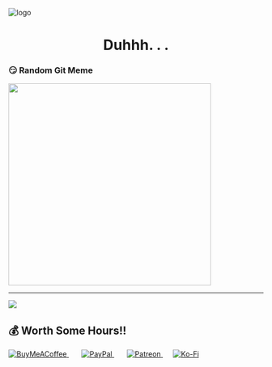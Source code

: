 ![logo](https://repository-images.githubusercontent.com/588181932/e36ec678-7984-4cdd-8e4c-a3932772ff8e)
<h1 align="center">Duhhh. . .</h1>




### 😏 Random Git Meme
<img src='https://blog.karenying.com/static/3791821603a2ba731cabf17cc891864b/445d5/github-commit-bot.jpg' style="height: 400px;"/>

---
![](https://visitcount.itsvg.in/api?id=Animace&icon=0&color=0)

  ## 💰 Worth Some Hours!!
<a href="https://buymeacoffee.com/...A" style="margin-right: 25px;">
    <img src="https://img.shields.io/badge/Buy%20Me%20a%20Coffee-ffdd00?style=for-the-badge&logo=buy-me-a-coffee&logoColor=black" alt="BuyMeACoffee">
</a>

<a href="https://paypal.me/...A" style="margin-right: 25px;">
    <img src="https://img.shields.io/badge/PayPal-00457C?style=for-the-badge&logo=paypal&logoColor=white" alt="PayPal">
</a>

<a href="https://patreon.com/...A" style="margin-right: 20px;">
    <img src="https://img.shields.io/badge/Patreon-F96854?style=for-the-badge&logo=patreon&logoColor=white" alt="Patreon">
</a>

<a href="https://ko-fi.com/...A">
    <img src="https://img.shields.io/badge/Ko--fi-F16061?style=for-the-badge&logo=ko-fi&logoColor=white" alt="Ko-Fi">
</a>
  
